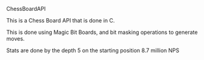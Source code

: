 ChessBoardAPI

This is a Chess Board API that is done in C.

This is done using Magic Bit Boards, and bit masking operations to generate moves.

Stats are done by the depth 5 on the starting position
8.7 million NPS
